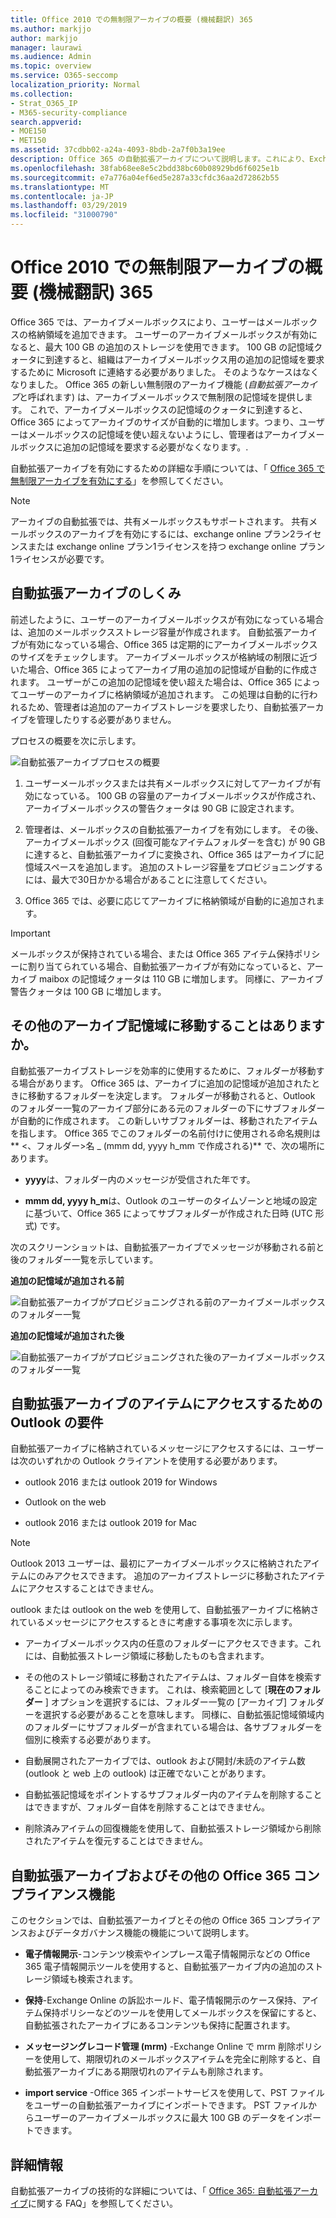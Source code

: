 ```yaml
---
title: Office 2010 での無制限アーカイブの概要 (機械翻訳) 365
ms.author: markjjo
author: markjjo
manager: laurawi
ms.audience: Admin
ms.topic: overview
ms.service: O365-seccomp
localization_priority: Normal
ms.collection:
- Strat_O365_IP
- M365-security-compliance
search.appverid:
- MOE150
- MET150
ms.assetid: 37cdbb02-a24a-4093-8bdb-2a7f0b3a19ee
description: Office 365 の自動拡張アーカイブについて説明します。これにより、Exchange Online メールボックスには無制限のアーカイブストレージが提供されます。
ms.openlocfilehash: 38fab68ee8e5c2bdd38bc60b08929bd6f6025e1b
ms.sourcegitcommit: e7a776a04ef6ed5e287a33cfdc36aa2d72862b55
ms.translationtype: MT
ms.contentlocale: ja-JP
ms.lasthandoff: 03/29/2019
ms.locfileid: "31000790"
---
```

# <a name="overview-of-unlimited-archiving-in-office-365"></a>Office 2010 での無制限アーカイブの概要 (機械翻訳) 365

Office 365 では、アーカイブメールボックスにより、ユーザーはメールボックスの格納領域を追加できます。 ユーザーのアーカイブメールボックスが有効になると、最大 100 GB の追加のストレージを使用できます。 100 GB の記憶域クォータに到達すると、組織はアーカイブメールボックス用の追加の記憶域を要求するために Microsoft に連絡する必要がありました。 そのようなケースはなくなりました。 Office 365 の新しい無制限のアーカイブ機能 (*自動拡張アーカイブ*と呼ばれます) は、アーカイブメールボックスで無制限の記憶域を提供します。 これで、アーカイブメールボックスの記憶域のクォータに到達すると、Office 365 によってアーカイブのサイズが自動的に増加します。つまり、ユーザーはメールボックスの記憶域を使い超えないようにし、管理者はアーカイブメールボックスに追加の記憶域を要求する必要がなくなります。.
  
自動拡張アーカイブを有効にするための詳細な手順については、「 [Office 365 で無制限アーカイブを有効にする](enable-unlimited-archiving.md)」を参照してください。
  
> [!NOTE]
> アーカイブの自動拡張では、共有メールボックスもサポートされます。 共有メールボックスのアーカイブを有効にするには、exchange online プラン2ライセンスまたは exchange online プラン1ライセンスを持つ exchange online プラン1ライセンスが必要です。 
  
## <a name="how-auto-expanding-archiving-works"></a>自動拡張アーカイブのしくみ

前述したように、ユーザーのアーカイブメールボックスが有効になっている場合は、追加のメールボックスストレージ容量が作成されます。 自動拡張アーカイブが有効になっている場合、Office 365 は定期的にアーカイブメールボックスのサイズをチェックします。 アーカイブメールボックスが格納域の制限に近づいた場合、Office 365 によってアーカイブ用の追加の記憶域が自動的に作成されます。 ユーザーがこの追加の記憶域を使い超えた場合は、Office 365 によってユーザーのアーカイブに格納領域が追加されます。 この処理は自動的に行われるため、管理者は追加のアーカイブストレージを要求したり、自動拡張アーカイブを管理したりする必要がありません。 
  
プロセスの概要を次に示します。
  
![自動拡張アーカイブプロセスの概要](media/74355385-d990-44fe-8a87-6c3639d1f63f.png)
  
1. ユーザーメールボックスまたは共有メールボックスに対してアーカイブが有効になっている。 100 GB の容量のアーカイブメールボックスが作成され、アーカイブメールボックスの警告クォータは 90 GB に設定されます。
    
2. 管理者は、メールボックスの自動拡張アーカイブを有効にします。 その後、アーカイブメールボックス (回復可能なアイテムフォルダーを含む) が 90 GB に達すると、自動拡張アーカイブに変換され、Office 365 はアーカイブに記憶域スペースを追加します。 追加のストレージ容量をプロビジョニングするには、最大で30日かかる場合があることに注意してください。
    
3. Office 365 では、必要に応じてアーカイブに格納領域が自動的に追加されます。
  
> [!IMPORTANT]
> メールボックスが保持されている場合、または Office 365 アイテム保持ポリシーに割り当てられている場合、自動拡張アーカイブが有効になっていると、アーカイブ maibox の記憶域クォータは 110 GB に増加します。 同様に、アーカイブ警告クォータは 100 GB に増加します。

## <a name="what-gets-moved-to-the-additional-archive-storage-space"></a>その他のアーカイブ記憶域に移動することはありますか。

自動拡張アーカイブストレージを効率的に使用するために、フォルダーが移動する場合があります。 Office 365 は、アーカイブに追加の記憶域が追加されたときに移動するフォルダーを決定します。 フォルダーが移動されると、Outlook のフォルダー一覧のアーカイブ部分にある元のフォルダーの下にサブフォルダーが自動的に作成されます。 この新しいサブフォルダーは、移動されたアイテムを指します。 Office 365 でこのフォルダーの名前付けに使用される命名規則は** \<、フォルダー\>名 _ (mmm dd, yyyy h_mm で作成される)** で、次の場所にあります。 
  
- **yyyy**は、フォルダー内のメッセージが受信された年です。 
    
- **mmm dd, yyyy h_m**は、Outlook のユーザーのタイムゾーンと地域の設定に基づいて、Office 365 によってサブフォルダーが作成された日時 (UTC 形式) です。 
    
次のスクリーンショットは、自動拡張アーカイブでメッセージが移動される前と後のフォルダー一覧を示しています。
  
 **追加の記憶域が追加される前**
  
![自動拡張アーカイブがプロビジョニングされる前のアーカイブメールボックスのフォルダー一覧](media/5d6d6420-e562-4912-aaab-1c111762b3f6.png)
  
 **追加の記憶域が追加された後**
  
![自動拡張アーカイブがプロビジョニングされた後のアーカイブメールボックスのフォルダー一覧](media/c03c5f51-23fa-4fc2-b887-7e7e5cce30da.png)
  
## <a name="outlook-requirements-for-accessing-items-in-an-auto-expanded-archive"></a>自動拡張アーカイブのアイテムにアクセスするための Outlook の要件

自動拡張アーカイブに格納されているメッセージにアクセスするには、ユーザーは次のいずれかの Outlook クライアントを使用する必要があります。
  
- outlook 2016 または outlook 2019 for Windows
    
- Outlook on the web 
    
- outlook 2016 または outlook 2019 for Mac 
    
> [!NOTE]
> Outlook 2013 ユーザーは、最初にアーカイブメールボックスに格納されたアイテムにのみアクセスできます。 追加のアーカイブストレージに移動されたアイテムにアクセスすることはできません。 
  
outlook または outlook on the web を使用して、自動拡張アーカイブに格納されているメッセージにアクセスするときに考慮する事項を次に示します。
  
- アーカイブメールボックス内の任意のフォルダーにアクセスできます。これには、自動拡張ストレージ領域に移動したものも含まれます。
    
- その他のストレージ領域に移動されたアイテムは、フォルダー自体を検索することによってのみ検索できます。 これは、検索範囲として [**現在のフォルダー** ] オプションを選択するには、フォルダー一覧の [アーカイブ] フォルダーを選択する必要があることを意味します。 同様に、自動拡張記憶域領域内のフォルダーにサブフォルダーが含まれている場合は、各サブフォルダーを個別に検索する必要があります。 
    
- 自動展開されたアーカイブでは、outlook および開封/未読のアイテム数 (outlook と web 上の outlook) は正確でないことがあります。
    
- 自動拡張記憶域をポイントするサブフォルダー内のアイテムを削除することはできますが、フォルダー自体を削除することはできません。
    
- 削除済みアイテムの回復機能を使用して、自動拡張ストレージ領域から削除されたアイテムを復元することはできません。
  
## <a name="auto-expanding-archiving-and-other-office-365-compliance-features"></a>自動拡張アーカイブおよびその他の Office 365 コンプライアンス機能

このセクションでは、自動拡張アーカイブとその他の Office 365 コンプライアンスおよびデータガバナンス機能の機能について説明します。
  
- **電子情報開示**-コンテンツ検索やインプレース電子情報開示などの Office 365 電子情報開示ツールを使用すると、自動拡張アーカイブ内の追加のストレージ領域も検索されます。
    
- **保持**-Exchange Online の訴訟ホールド、電子情報開示のケース保持、アイテム保持ポリシーなどのツールを使用してメールボックスを保留にすると、自動拡張されたアーカイブにあるコンテンツも保持に配置されます。
    
- **メッセージングレコード管理 (mrm)** -Exchange Online で mrm 削除ポリシーを使用して、期限切れのメールボックスアイテムを完全に削除すると、自動拡張アーカイブにある期限切れのアイテムも削除されます。
    
- **import service** -Office 365 インポートサービスを使用して、PST ファイルをユーザーの自動拡張アーカイブにインポートできます。 PST ファイルからユーザーのアーカイブメールボックスに最大 100 GB のデータをインポートできます。 

## <a name="more-information"></a>詳細情報

自動拡張アーカイブの技術的な詳細については、「 [Office 365: 自動拡張アーカイブ](https://blogs.technet.microsoft.com/exchange/2018/04/09/office-365-auto-expanding-archives-faq/)に関する FAQ」を参照してください。